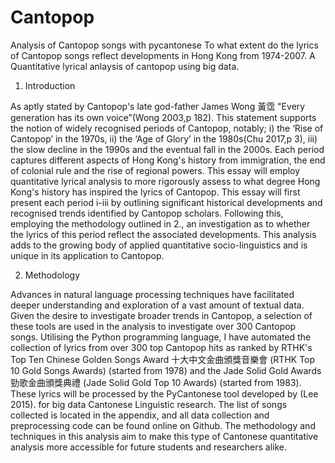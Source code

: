 # Cantopop
Analysis of Cantopop songs with pycantonese
To what extent do the lyrics of Cantopop songs reflect developments in Hong Kong from 1974-2007. A Quantitative lyrical anlaysis of cantopop using big data.

1. Introduction 

As aptly stated by Cantopop's late god-father James Wong 黃霑 "Every generation has its own voice”(Wong 2003,p 182). This statement supports the notion of widely recognised periods of Cantopop, notably; i) the ‘Rise of Cantopop’ in the 1970s, ii) the ‘Age of Glory’ in the 1980s(Chu 2017,p 3), iii) the slow decline in the 1990s and the eventual fall in the 2000s. Each period captures different aspects of Hong Kong's history from  immigration, the end of colonial rule and the rise of regional powers. This essay will employ quantitative lyrical analysis to more rigorously assess to what degree Hong Kong's history has inspired the lyrics of Cantopop. This essay will first present each period i-iii by outlining significant historical developments and recognised trends identified by Cantopop scholars. Following this,  employing the methodology outlined in 2., an investigation as to whether the lyrics of this period reflect the associated developments.  This analysis adds to the growing body of applied quantitative socio-linguistics and is unique in its application to Cantopop. 


2. Methodology

Advances in natural language processing techniques have facilitated deeper understanding and exploration of a vast amount of textual data. Given the desire to investigate broader trends in Cantopop, a selection of these tools are used in the analysis to investigate over 300 Cantopop songs. Utilising the Python programming language, I have automated the collection of lyrics from over 300 top Cantopop hits as ranked by RTHK's Top Ten Chinese Golden Songs Award 十大中文金曲頒獎音樂會 (RTHK Top 10 Gold Songs Awards) (started from 1978) and the Jade Solid Gold Awards  勁歌金曲頒獎典禮 (Jade Solid Gold Top 10 Awards) (started from 1983). These lyrics will be processed by the PyCantonese tool developed by (Lee 2015). for big data Cantonese Linguistic research. The list of songs collected is located in the appendix, and all data collection and preprocessing code can be found online on Github. The methodology and techniques in this analysis aim to make this type of Cantonese quantitative analysis more accessible for future students and researchers alike.

